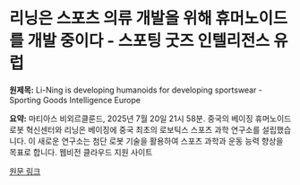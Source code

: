 # 리닝은 스포츠 의류 개발을 위해 휴머노이드를 개발 중이다 - 스포팅 굿즈 인텔리전스 유럽

**원제목:** Li-Ning is developing humanoids for developing sportswear - Sporting Goods Intelligence Europe

**요약:** 마티아스 비외르클룬드, 2025년 7월 20일 21시 58분. 중국의 베이징 휴머노이드 로봇 혁신센터와 리닝은 베이징에 중국 최초의 로보틱스 스포츠 과학 연구소를 설립했습니다. 이 새로운 연구소는 첨단 로봇 기술을 활용하여 스포츠 과학과 운동 능력 향상을 목표로 합니다. 웹비전 클라우드 지원 사이트

[원문 링크](https://www.sgieurope.com/technology/li-ning-is-developing-humanoids-for-developing-sportswear/115841.article)

